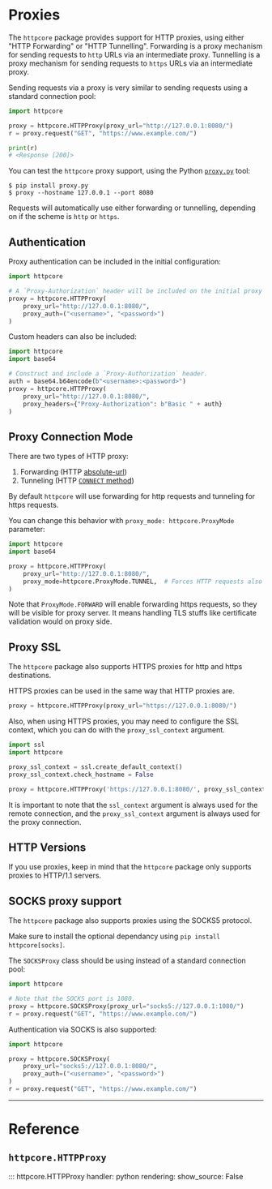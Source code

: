 # Proxies

The `httpcore` package provides support for HTTP proxies, using either "HTTP Forwarding" or "HTTP Tunnelling". Forwarding is a proxy mechanism for sending requests to `http` URLs via an intermediate proxy. Tunnelling is a proxy mechanism for sending requests to `https` URLs via an intermediate proxy.

Sending requests via a proxy is very similar to sending requests using a standard connection pool:

```python
import httpcore

proxy = httpcore.HTTPProxy(proxy_url="http://127.0.0.1:8080/")
r = proxy.request("GET", "https://www.example.com/")

print(r)
# <Response [200]>
```

You can test the `httpcore` proxy support, using the Python [`proxy.py`](https://pypi.org/project/proxy.py/) tool:

```shell
$ pip install proxy.py
$ proxy --hostname 127.0.0.1 --port 8080
```

Requests will automatically use either forwarding or tunnelling, depending on if the scheme is `http` or `https`.

## Authentication

Proxy authentication can be included in the initial configuration:

```python
import httpcore

# A `Proxy-Authorization` header will be included on the initial proxy connection.
proxy = httpcore.HTTPProxy(
    proxy_url="http://127.0.0.1:8080/",
    proxy_auth=("<username>", "<password>")
)
```

Custom headers can also be included:

```python
import httpcore
import base64

# Construct and include a `Proxy-Authorization` header.
auth = base64.b64encode(b"<username>:<password>")
proxy = httpcore.HTTPProxy(
    proxy_url="http://127.0.0.1:8080/",
    proxy_headers={"Proxy-Authorization": b"Basic " + auth}
)
```

## Proxy Connection Mode

There are two types of HTTP proxy:

1. Forwarding (HTTP [absolute-url](https://tools.ietf.org/html/rfc7230#section-5.3.2))
2. Tunneling (HTTP [`CONNECT` method](https://tools.ietf.org/html/rfc7231#section-4.3.6))

By default `httpcore` will use forwarding for http requests and tunneling for https requests.

You can change this behavior with `proxy_mode: httpcore.ProxyMode` parameter:

```py
import httpcore
import base64

proxy = httpcore.HTTPProxy(
    proxy_url="http://127.0.0.1:8080/",
    proxy_mode=httpcore.ProxyMode.TUNNEL,  # Forces HTTP requests also use Tunneling
)
```

Note that `ProxyMode.FORWARD` will enable forwarding https requests, so they will be visible for proxy server.
It means handling TLS stuffs like certificate validation would on proxy side.

## Proxy SSL

The `httpcore` package also supports HTTPS proxies for http and https destinations.

HTTPS proxies can be used in the same way that HTTP proxies are.

```python
proxy = httpcore.HTTPProxy(proxy_url="https://127.0.0.1:8080/")
```

Also, when using HTTPS proxies, you may need to configure the SSL context, which you can do with the `proxy_ssl_context` argument.

```python
import ssl
import httpcore

proxy_ssl_context = ssl.create_default_context()
proxy_ssl_context.check_hostname = False

proxy = httpcore.HTTPProxy('https://127.0.0.1:8080/', proxy_ssl_context=proxy_ssl_context)
```

It is important to note that the `ssl_context` argument is always used for the remote connection, and the `proxy_ssl_context` argument is always used for the proxy connection.

## HTTP Versions

If you use proxies, keep in mind that the `httpcore` package only supports proxies to HTTP/1.1 servers.

## SOCKS proxy support

The `httpcore` package also supports proxies using the SOCKS5 protocol.

Make sure to install the optional dependancy using `pip install httpcore[socks]`.

The `SOCKSProxy` class should be using instead of a standard connection pool:

```python
import httpcore

# Note that the SOCKS port is 1080.
proxy = httpcore.SOCKSProxy(proxy_url="socks5://127.0.0.1:1080/")
r = proxy.request("GET", "https://www.example.com/")
```

Authentication via SOCKS is also supported:

```python
import httpcore

proxy = httpcore.SOCKSProxy(
    proxy_url="socks5://127.0.0.1:8080/",
    proxy_auth=("<username>", "<password>")
)
r = proxy.request("GET", "https://www.example.com/")
```

---

# Reference

## `httpcore.HTTPProxy`

::: httpcore.HTTPProxy
    handler: python
    rendering:
        show_source: False
